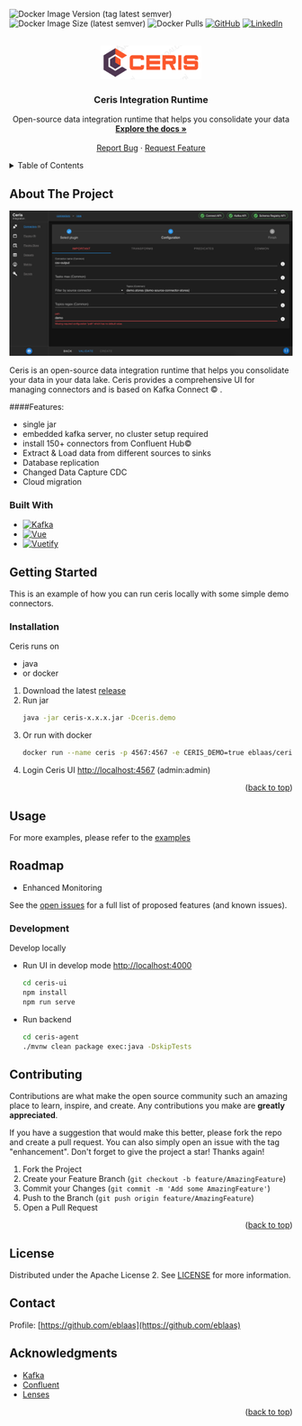 <a name="readme-top"></a>

![Docker Image Version (tag latest semver)](https://img.shields.io/docker/v/eblaas/ceris/1.0.0?logo=docker&style=flat-square)
![Docker Image Size (latest semver)](https://img.shields.io/docker/image-size/eblaas/ceris/1.0.0?logo=docker&label=size&style=flat-square)
![Docker Pulls](https://img.shields.io/docker/pulls/eblaas/ceris?label=pulls&logo=docker&style=flat-square)
[![GitHub](https://img.shields.io/github/license/OneCricketeer/apache-kafka-connect-docker?color=%23ce353d&logo=apache&style=flat-square)](https://github.com/OneCricketeer/apache-kafka-connect-docker/blob/master/LICENSE)
[![LinkedIn][linkedin-shield]][linkedin-url]



<!-- PROJECT LOGO -->
<br />
<div align="center">
  <a href="https://github.com/eblaas/ceris">
    <img src="docs/docs/img/ceris-alpha.png" alt="Logo" width="180" height=60>
  </a>

<h3 align="center">Ceris Integration Runtime</h3>

  <p align="center">
    Open-source data integration runtime that helps you consolidate your data
    <br />
    <a href="https://github.com/eblaas/ceris"><strong>Explore the docs »</strong></a>
    <br />
    <br />
    <a href="https://github.com/eblaas/ceris/issues">Report Bug</a>
    ·
    <a href="https://github.com/eblaas/ceris/issues">Request Feature</a>
  </p>
</div>



<!-- TABLE OF CONTENTS -->
<details>
  <summary>Table of Contents</summary>
  <ol>
    <li>
      <a href="#about-the-project">About The Project</a>
      <ul>
        <li><a href="#built-with">Built With</a></li>
      </ul>
    </li>
    <li>
      <a href="#getting-started">Getting Started</a>
      <ul>
        <li><a href="#installation">Installation</a></li>
      </ul>
    </li>
    <li><a href="#usage">Usage</a></li>
    <li><a href="#roadmap">Roadmap</a></li>
    <li><a href="#development">Development</a></li>
    <li><a href="#contributing">Contributing</a></li>
    <li><a href="#license">License</a></li>
    <li><a href="#contact">Contact</a></li>
    <li><a href="#acknowledgments">Acknowledgments</a></li>
  </ol>
</details>



<!-- ABOUT THE PROJECT -->
## About The Project

[![Product Name Screen Shot][product-screenshot]]()

Ceris is an open-source data integration runtime that helps you consolidate your data in your data lake.
Ceris provides a comprehensive UI for managing connectors and is based on Kafka Connect &copy; .

####Features:
* single jar
* embedded kafka server, no cluster setup required
* install 150+ connectors from Confluent Hub&copy;
* Extract & Load data from different sources to sinks
* Database replication
* Changed Data Capture CDC
* Cloud migration


### Built With

* [![Kafka][Kafka]][Kafka-url]
* [![Vue][Vue.js]][Vue-url]
* [![Vuetify][Vuetify]][Vuetify-url]


<!-- GETTING STARTED -->
## Getting Started

This is an example of how you can run ceris locally with some simple demo connectors.

### Installation
Ceris runs on
* java
* or docker

1. Download the latest [release](https://github.com/eblaas/ceris/releases)
2. Run jar
   ```sh
   java -jar ceris-x.x.x.jar -Dceris.demo
   ```
3. Or run with docker
   ```sh
   docker run --name ceris -p 4567:4567 -e CERIS_DEMO=true eblaas/ceris
   ```
4. Login Ceris UI [http://localhost:4567](http://localhost:4567) (admin:admin)
 

<p align="right">(<a href="#readme-top">back to top</a>)</p>



<!-- USAGE EXAMPLES -->
## Usage

For more examples, please refer to the [examples](examples)


<!-- ROADMAP -->
## Roadmap

- Enhanced Monitoring


See the [open issues](https://github.com/eblaas/ceris/issues) for a full list of proposed features (and known issues).


### Development

Develop locally
* Run UI in develop mode [http://localhost:4000](http://localhost:4000)
  ```sh
  cd ceris-ui
  npm install
  npm run serve
  ```
* Run backend
  ```sh
  cd ceris-agent
  ./mvnw clean package exec:java -DskipTests
  ```

<!-- CONTRIBUTING -->
## Contributing


Contributions are what make the open source community such an amazing place to learn, inspire, and create. Any contributions you make are **greatly appreciated**.

If you have a suggestion that would make this better, please fork the repo and create a pull request. You can also simply open an issue with the tag "enhancement".
Don't forget to give the project a star! Thanks again!

1. Fork the Project
2. Create your Feature Branch (`git checkout -b feature/AmazingFeature`)
3. Commit your Changes (`git commit -m 'Add some AmazingFeature'`)
4. Push to the Branch (`git push origin feature/AmazingFeature`)
5. Open a Pull Request

<p align="right">(<a href="#readme-top">back to top</a>)</p>



## License

Distributed under the Apache License 2. See [LICENSE](LICENSE) for more information.


## Contact

Profile: [https://github.com/eblaas](https://github.com/eblaas)


<!-- ACKNOWLEDGMENTS -->
## Acknowledgments

* [Kafka](https://kafka.apache.org/)
* [Confluent](https://www.confluent.io/)
* [Lenses](https://lenses.io/)

<p align="right">(<a href="#readme-top">back to top</a>)</p>

[linkedin-shield]: https://img.shields.io/badge/-LinkedIn-black.svg?style=flat-square&logo=linkedin&colorB=555
[linkedin-url]: https://linkedin.com/in/ernst-blaas-678306238
[product-screenshot]: docs/docs/img/ceris-screen.png
[Kafka]: https://img.shields.io/badge/Kafka%20Connect-000000?style=flat-square&logo=apachekafka&logoColor=white
[kafka-url]: http://kafka.apache.org/documentation/#connect
[Vue.js]: https://img.shields.io/badge/Vue.js-000000?style=flat-square&logo=vuedotjs&logoColor=4FC08D
[Vue-url]: https://vuejs.org/
[Vuetify]: https://img.shields.io/badge/Vuetify-000000?style=flat-square&logo=vuetify&logoColor=4FC08D
[Vuetify-url]: https://vuetifyjs.com/
